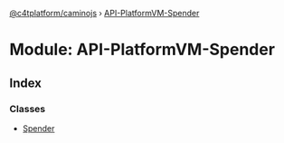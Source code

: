 [@c4tplatform/caminojs](../api.md) › [API-PlatformVM-Spender](api_platformvm_spender.md)

# Module: API-PlatformVM-Spender

## Index

### Classes

* [Spender](../classes/api_platformvm_spender.spender.md)
